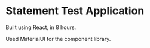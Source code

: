 # Statement Test Application

Built using React, in 8 hours. 

Used MaterialUI for the component library.


